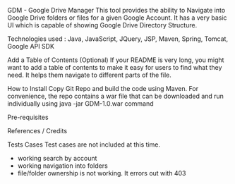 GDM - Google Drive Manager
This tool provides the ability to Navigate into Google Drive folders or files for a given Google Account. It has a very basic UI which is capable of showing Google Drive Directory Structure.

Technologies used : Java, JavaScript, JQuery, JSP, Maven, Spring, Tomcat, Google API SDK

Add a Table of Contents (Optional)
If your README is very long, you might want to add a table of contents to make it easy for users to find what they need. It helps them navigate to different parts of the file.

How to Install
Copy Git Repo and build the code using Maven. For convenience, the repo contains a war file that can be downloaded and run individually using java -jar GDM-1.0.war command

Pre-requisites

References / Credits

Tests Cases
Test cases are not included at this time.

- working search by account
- working navigation into folders
- file/folder ownership is not working. It errors out with 403
